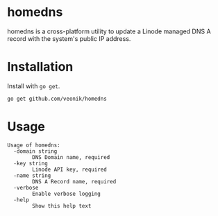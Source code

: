 # homedns

homedns is a cross-platform utility to update a Linode managed DNS A record
with the system's public IP address.

# Installation

Install with `go get`.

```bash
go get github.com/veonik/homedns
```

# Usage

```
Usage of homedns:
  -domain string
    	DNS Domain name, required
  -key string
    	Linode API key, required
  -name string
    	DNS A Record name, required
  -verbose
    	Enable verbose logging
  -help
    	Show this help text
```

